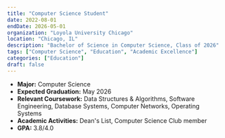 ```yaml
---
title: "Computer Science Student"
date: 2022-08-01
endDate: 2026-05-01
organization: "Loyola University Chicago"
location: "Chicago, IL"
description: "Bachelor of Science in Computer Science, Class of 2026"
tags: ["Computer Science", "Education", "Academic Excellence"]
categories: ["Education"]
draft: false
---
```


- **Major:** Computer Science
- **Expected Graduation:** May 2026
- **Relevant Coursework:** Data Structures & Algorithms, Software Engineering, Database Systems, Computer Networks, Operating Systems
- **Academic Activities:** Dean's List, Computer Science Club member
- **GPA:** 3.8/4.0
